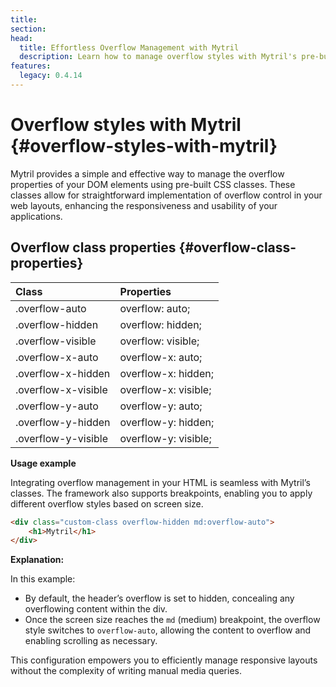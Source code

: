 ```yaml
---
title:
section:
head:
  title: Effortless Overflow Management with Mytril
  description: Learn how to manage overflow styles with Mytril's pre-built CSS classes. Discover effective techniques for responsive design and control element overflow effortlessly. Explore examples and optimize your web layouts.
features:
  legacy: 0.4.14
---
```


# Overflow styles with Mytril {#overflow-styles-with-mytril}

Mytril provides a simple and effective way to manage the overflow properties of your DOM elements using pre-built CSS classes. These classes allow for straightforward implementation of overflow control in your web layouts, enhancing the responsiveness and usability of your applications.

## Overflow class properties {#overflow-class-properties}

| Class               | Properties           |
| :------------------ | :------------------- |
| .overflow-auto      | overflow: auto;      |
| .overflow-hidden    | overflow: hidden;    |
| .overflow-visible   | overflow: visible;   |
| .overflow-x-auto    | overflow-x: auto;    |
| .overflow-x-hidden  | overflow-x: hidden;  |
| .overflow-x-visible | overflow-x: visible; |
| .overflow-y-auto    | overflow-y: auto;    |
| .overflow-y-hidden  | overflow-y: hidden;  |
| .overflow-y-visible | overflow-y: visible; |

**Usage example**

Integrating overflow management in your HTML is seamless with Mytril’s classes. The framework also supports breakpoints, enabling you to apply different overflow styles based on screen size.

```html
<div class="custom-class overflow-hidden md:overflow-auto">
	<h1>Mytril</h1>
</div>
```

**Explanation:**

In this example:

- By default, the header’s overflow is set to hidden, concealing any overflowing content within the div.
- Once the screen size reaches the `md` (medium) breakpoint, the overflow style switches to `overflow-auto`, allowing the content to overflow and enabling scrolling as necessary.

This configuration empowers you to efficiently manage responsive layouts without the complexity of writing manual media queries.
